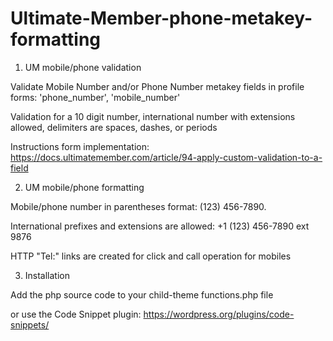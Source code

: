 # Ultimate-Member-phone-metakey-formatting

1. UM mobile/phone validation

Validate Mobile Number and/or Phone Number metakey fields in profile forms: 'phone_number', 'mobile_number'

Validation for a 10 digit number, international number with extensions allowed, delimiters are spaces, dashes, or periods

Instructions form implementation: https://docs.ultimatemember.com/article/94-apply-custom-validation-to-a-field


2. UM mobile/phone formatting

Mobile/phone number in parentheses format: (123) 456-7890. 

International prefixes and extensions are allowed: +1 (123) 456-7890 ext 9876

HTTP "Tel:" links are created for click and call operation for mobiles

3. Installation

Add the php source code to your child-theme functions.php file

or use the Code Snippet plugin: https://wordpress.org/plugins/code-snippets/
